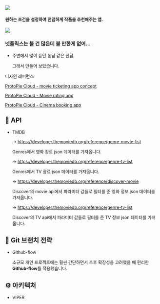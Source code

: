 # 

 <img src="https://github.com/user-attachments/assets/81215a04-dcc8-4d39-b486-ca786fab685a">

#### **원하는 조건을 설정하여 랜덤하게 작품을 추천해주는 앱.** 



<img src="https://github.com/user-attachments/assets/13c637dc-29a8-4688-92b1-4dddc88bbc05">

### 넷플릭스는 볼 건 많은데 볼 만한게 없어...

- 주변에서 많이 듣던 농담 같은 진담, 

  그래서 만들어 보았습니다.



디자인 레퍼런스

[ProtoPie Cloud - movie ticketing app concept](https://cloud.protopie.io/p/e618c220f0?sceneId=c347bb39-8daf-453b-846d-2e16532d04b0)

[ProtoPie Cloud - Movie rating app](https://cloud.protopie.io/p/b27743f254f06b69e02b8175)

[ProtoPie Cloud - Cinema booking app](https://cloud.protopie.io/p/39162ab9c8391d5d462fc075?sceneId=9f5bdf92-6304-4279-a4c1-b6cb0eb67d01)



## 💾 API

- TMDB

  -> https://developer.themoviedb.org/reference/genre-movie-list

  Genres에서 영화 장르 json 데이터를 가져옵니다.

  -> https://developer.themoviedb.org/reference/genre-tv-list

  Genres에서 TV 장르 json 데이터를 가져옵니다.

  -> https://developer.themoviedb.org/reference/discover-movie

  Discover의 movie api에서 파라미터 값들로 필터를 준 영화 정보 json 데이터를 가져옵니다.

  -> https://developer.themoviedb.org/reference/genre-tv-list

  Discover의 TV api에서 파라미터 값들로 필터를 준 TV 정보 json 데이터를 가져옵니다.

  

## 🧷 Git 브랜치 전략

- Github-flow

  소규모 개인 프로젝트에는 훨씬 간단하면서 추후 확장성을 고려했을 때 편리한 **Github-flow**를 적용했습니다. 



## ⚙️ 아키텍처

- VIPER